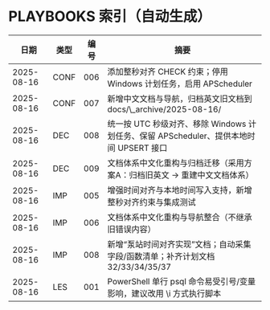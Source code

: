# PLAYBOOKS 索引（自动生成）

| 日期 | 类型 | 编号 | 摘要 |
|---|---|---|---|
| 2025-08-16 | CONF | 006 | 添加整秒对齐 CHECK 约束；停用 Windows 计划任务，启用 APScheduler |
| 2025-08-16 | CONF | 007 | 新增中文文档与导航，归档英文旧文档到 docs/\\_archive/2025-08-16/ |
| 2025-08-16 | DEC | 008 | 统一按 UTC 秒级对齐、移除 Windows 计划任务、保留 APScheduler、提供本地时间 UPSERT 接口 |
| 2025-08-16 | DEC | 009 | 文档体系中文化重构与归档迁移（采用方案A：归档旧英文 → 重建中文文档体系） |
| 2025-08-16 | IMP | 005 | 增强时间对齐与本地时间写入支持，新增整秒对齐约束与集成测试 |
| 2025-08-16 | IMP | 006 | 文档体系中文化重构与导航整合（不继承旧错误内容） |
| 2025-08-16 | IMP | 008 | 新增“泵站时间对齐实现”文档；自动采集字段/函数清单；补齐计划文档 32/33/34/35/37 |
| 2025-08-16 | LES | 001 | PowerShell 单行 psql 命令易受引号/变量影响，建议改用 \\i 方式执行脚本 |
